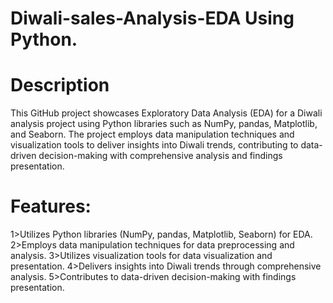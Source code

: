 # Diwali-sales-Analysis-EDA Using Python.
# Description
This GitHub project showcases Exploratory Data Analysis (EDA) for a Diwali analysis project using Python libraries such as NumPy, pandas, Matplotlib, and Seaborn. The project employs data manipulation techniques and visualization tools to deliver insights into Diwali trends, contributing to data-driven decision-making with comprehensive analysis and findings presentation.

# Features:

1>Utilizes Python libraries (NumPy, pandas, Matplotlib, Seaborn) for EDA.
2>Employs data manipulation techniques for data preprocessing and analysis.
3>Utilizes visualization tools for data visualization and presentation.
4>Delivers insights into Diwali trends through comprehensive analysis.
5>Contributes to data-driven decision-making with findings presentation.
